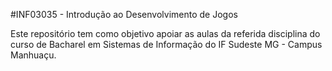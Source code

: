 #INF03035 - Introdução ao Desenvolvimento de Jogos

Este repositório tem como objetivo apoiar as aulas da referida disciplina do curso de Bacharel em Sistemas de Informação do IF Sudeste MG - Campus Manhuaçu.